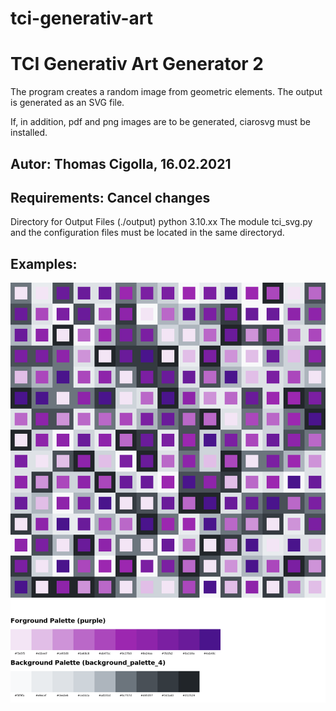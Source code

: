 # tci-generativ-art
# TCI Generativ Art Generator 2
The program creates a random image from geometric elements. 
The output is generated as an SVG file.

If, in addition, pdf and png images are to be generated, ciarosvg must be installed.

Autor: Thomas Cigolla, 16.02.2021
---------------------------------------------------------------
## Requirements: Cancel changes
Directory for Output Files (./output)
python 3.10.xx
The module tci_svg.py and the configuration files must be located in the same directoryd.


## Examples:
![This is an image](https://github.com/tcicit/tci-generativ-art/blob/main/output/11b2e32a-b8c8-11ec-ba27-678bbb49af31.png)
